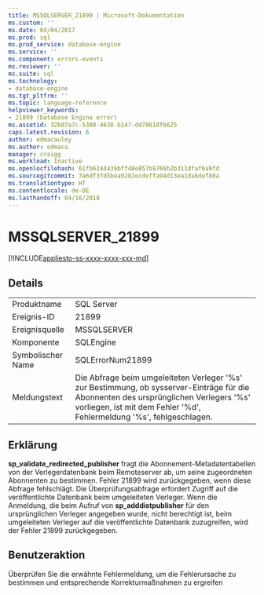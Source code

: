 ```yaml
---
title: MSSQLSERVER_21899 | Microsoft-Dokumentation
ms.custom: ''
ms.date: 04/04/2017
ms.prod: sql
ms.prod_service: database-engine
ms.service: ''
ms.component: errors-events
ms.reviewer: ''
ms.suite: sql
ms.technology:
- database-engine
ms.tgt_pltfrm: ''
ms.topic: language-reference
helpviewer_keywords:
- 21899 (Database Engine error)
ms.assetid: 32b87a7c-5380-4638-b147-dd78618f6625
caps.latest.revision: 6
author: edmacauley
ms.author: edmaca
manager: craigg
ms.workload: Inactive
ms.openlocfilehash: 61fb6244439bff48e857b9766b2b311dfaf6a9fd
ms.sourcegitcommit: 7a6df3fd5bea9282ecdeffa94d13ea1da6def80a
ms.translationtype: HT
ms.contentlocale: de-DE
ms.lasthandoff: 04/16/2018
---
```

# <a name="mssqlserver21899"></a>MSSQLSERVER_21899
[!INCLUDE[appliesto-ss-xxxx-xxxx-xxx-md](../../includes/appliesto-ss-xxxx-xxxx-xxx-md.md)]
  
## <a name="details"></a>Details  
  
|||  
|-|-|  
|Produktname|SQL Server|  
|Ereignis-ID|21899|  
|Ereignisquelle|MSSQLSERVER|  
|Komponente|SQLEngine|  
|Symbolischer Name|SQLErrorNum21899|  
|Meldungstext|Die Abfrage beim umgeleiteten Verleger '%s' zur Bestimmung, ob sysserver-Einträge für die Abonnenten des ursprünglichen Verlegers '%s' vorliegen, ist mit dem Fehler '%d', Fehlermeldung '%s', fehlgeschlagen.|  
  
## <a name="explanation"></a>Erklärung  
**sp_validate_redirected_publisher** fragt die Abonnement-Metadatentabellen von der Verlegerdatenbank beim Remoteserver ab, um seine zugeordneten Abonnenten zu bestimmen. Fehler 21899 wird zurückgegeben, wenn diese Abfrage fehlschlägt. Die Überprüfungsabfrage erfordert Zugriff auf die veröffentlichte Datenbank beim umgeleiteten Verleger. Wenn die Anmeldung, die beim Aufruf von **sp_adddistpublisher** für den ursprünglichen Verleger angegeben wurde, nicht berechtigt ist, beim umgeleiteten Verleger auf die veröffentlichte Datenbank zuzugreifen, wird der Fehler 21899 zurückgegeben.  
  
## <a name="user-action"></a>Benutzeraktion  
Überprüfen Sie die erwähnte Fehlermeldung, um die Fehlerursache zu bestimmen und entsprechende Korrekturmaßnahmen zu ergreifen  
  
